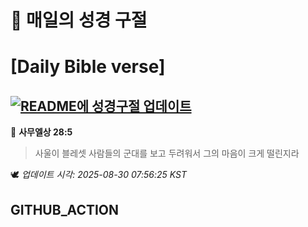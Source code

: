 # 🙏 매일의 성경 구절
# [Daily Bible verse]
## [![README에 성경구절 업데이트](https://github.com/DONGSUKA/first_test/actions/workflows/update-readme-bible.yml/badge.svg)](https://github.com/DONGSUKA/first_test/actions/workflows/update-readme-bible.yml)
<!-- START_BIBLE_VERSE -->
📖 **사무엘상 28:5**
> 사울이 블레셋 사람들의 군대를 보고 두려워서 그의 마음이 크게 떨린지라

🕊️ _업데이트 시각: 2025-08-30 07:56:25 KST_
  <!-- END_BIBLE_VERSE -->
## GITHUB_ACTION
